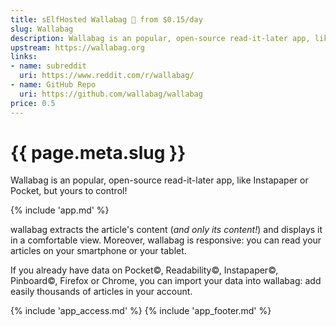 ```yaml
---
title: sElfHosted Wallabag 🦘 from $0.15/day
slug: Wallabag
description: Wallabag is an popular, open-source read-it-later app, like Instapaper or Pocket, but yours to control!
upstream: https://wallabag.org
links:
- name: subreddit
  uri: https://www.reddit.com/r/wallabag/
- name: GitHub Repo
  uri: https://github.com/wallabag/wallabag
price: 0.5
---
```


# {{ page.meta.slug }}

Wallabag is an popular, open-source read-it-later app, like Instapaper or Pocket, but yours to control!

{% include 'app.md' %}

wallabag extracts the article's content (*and only its content!*) and displays it in a comfortable view. Moreover, wallabag is responsive: you can read your articles on your smartphone or your tablet.

If you already have data on Pocket©, Readability©, Instapaper©, Pinboard©, Firefox or Chrome, you can import your data into wallabag: add easily thousands of articles in your account.

{% include 'app_access.md' %}
{% include 'app_footer.md' %}